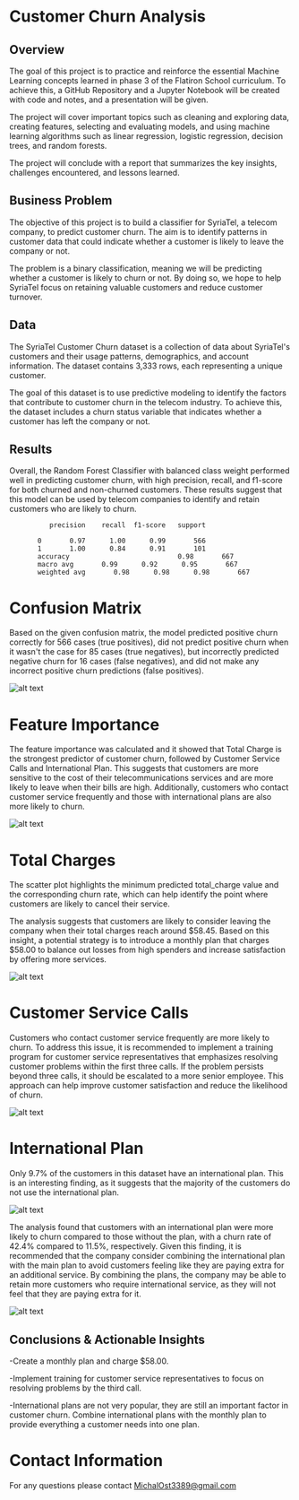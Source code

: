 # Customer Churn Analysis


## Overview

   The goal of this project is to practice and reinforce the essential Machine Learning concepts learned in phase 3 of the Flatiron School curriculum. To achieve this, a GitHub Repository and a Jupyter Notebook will be created with code and notes, and a presentation will be given.

   The project will cover important topics such as cleaning and exploring data, creating features, selecting and evaluating models, and using machine learning algorithms such as linear regression, logistic regression, decision trees, and random forests.

   The project will conclude with a report that summarizes the key insights, challenges encountered, and lessons learned.

## Business Problem

   The objective of this project is to build a classifier for SyriaTel, a telecom company, to predict customer churn. The aim is to identify patterns in customer data that could indicate whether a customer is likely to leave the company or not.

   The problem is a binary classification, meaning we will be predicting whether a customer is likely to churn or not. By doing so, we hope to help SyriaTel focus on retaining valuable customers and reduce customer turnover.

## Data

   The SyriaTel Customer Churn dataset is a collection of data about SyriaTel's customers and their usage patterns, demographics, and account information. The dataset contains 3,333 rows, each representing a unique customer.

   The goal of this dataset is to use predictive modeling to identify the factors that contribute to customer churn in the telecom industry. To achieve this, the dataset includes a churn status variable that indicates whether a customer has left the company or not.

## Results

   Overall, the Random Forest Classifier with balanced class weight performed well in predicting customer churn, with high precision, recall, and f1-score for both churned and non-churned customers. These results suggest that this model can be used by telecom companies to identify and retain customers who are likely to churn.

              precision    recall  f1-score   support

           0       0.97      1.00      0.99       566
           1       1.00      0.84      0.91       101
           accuracy                           0.98       667
           macro avg       0.99      0.92      0.95       667
           weighted avg       0.98      0.98      0.98       667

# Confusion Matrix

  Based on the given confusion matrix, the model predicted positive churn correctly for 566 cases (true positives), did not predict positive churn when it wasn't the case for 85 cases (true negatives), but incorrectly predicted negative churn for 16 cases (false negatives), and did not make any incorrect positive churn predictions (false positives).
  
![alt text](https://github.com/MichalOst3389/phase_3_project/blob/main/project%203%20images/Confusion%20matrix%20img.png)

# Feature Importance

  The feature importance was calculated and it showed that Total Charge is the strongest predictor of customer churn, followed by Customer Service Calls and International Plan. This suggests that customers are more sensitive to the cost of their telecommunications services and are more likely to leave when their bills are high. Additionally, customers who contact customer service frequently and those with international plans are also more likely to churn.

![alt text](https://github.com/MichalOst3389/phase_3_project/blob/main/project%203%20images/feature%20importance.png)

# Total Charges

  The scatter plot highlights the minimum predicted total_charge value and the corresponding churn rate, which can help identify the point where customers are likely to cancel their service.
  
  The analysis suggests that customers are likely to consider leaving the company when their total charges reach around $58.45. Based on this insight, a potential strategy is to introduce a monthly plan that charges $58.00 to balance out losses from high spenders and increase satisfaction by offering more services.
  
![alt text](https://github.com/MichalOst3389/phase_3_project/blob/main/project%203%20images/Total%20charge%20vs%20churn%20IMG.png)

# Customer Service Calls

  Customers who contact customer service frequently are more likely to churn. To address this issue, it is recommended to implement a training program for customer service representatives that emphasizes resolving customer problems within the first three calls. If the problem persists beyond three calls, it should be escalated to a more senior employee. This approach can help improve customer satisfaction and reduce the likelihood of churn.

![alt text](https://github.com/MichalOst3389/phase_3_project/blob/main/project%203%20images/Churn%20vs%20customer%20service%20calls%20IMG.png)

# International Plan

  Only 9.7% of the customers in this dataset have an international plan. This is an interesting finding, as it suggests that the majority of the customers do not use the international plan.
  
 ![alt text](https://github.com/MichalOst3389/phase_3_project/blob/main/project%203%20images/percentage%20of%20customers%20with%20international%20plan%20and%20churn.png)
 
  The analysis found that customers with an international plan were more likely to churn compared to those without the plan, with a churn rate of 42.4% compared to 11.5%, respectively. Given this finding, it is recommended that the company consider combining the international plan with the main plan to avoid customers feeling like they are paying extra for an additional service. By combining the plans, the company may be able to retain more customers who require international service, as they will not feel that they are paying extra for it.
  
![alt text](https://github.com/MichalOst3389/phase_3_project/blob/main/project%203%20images/churned%20customers%20by%20plan.png)

## Conclusions & Actionable Insights

  -Create a monthly plan and charge $58.00.
  
  -Implement training for customer service representatives to focus on resolving problems by the third call.
  
  -International plans are not very popular, they are still an important factor in customer churn. Combine international plans with the monthly plan to provide everything a customer needs into one plan.  
  
  
# Contact Information

  For any questions please contact MichalOst3389@gmail.com
 